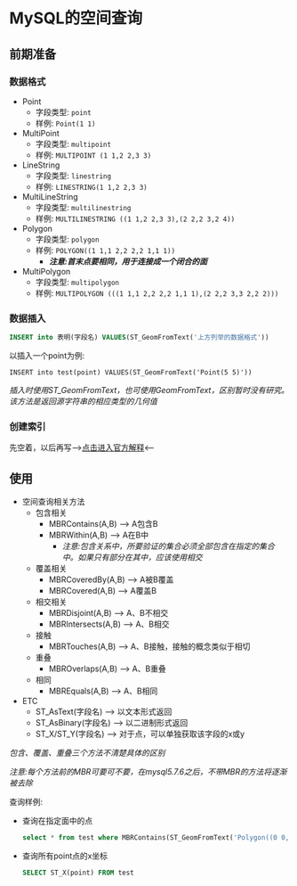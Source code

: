 # MySQL的空间查询
## 前期准备
### 数据格式
- Point
    - 字段类型: `point`
    - 样例: `Point(1 1)`
- MultiPoint
    - 字段类型: `multipoint`
    - 样例: `MULTIPOINT (1 1,2 2,3 3)`
- LineString
    - 字段类型: `linestring`
    - 样例: `LINESTRING(1 1,2 2,3 3)`
- MultiLineString
    - 字段类型: `multilinestring`
    - 样例: `MULTILINESTRING ((1 1,2 2,3 3),(2 2,2 3,2 4))`
- Polygon
    - 字段类型: `polygon`
    - 样例: `POLYGON((1 1,1 2,2 2,2 1,1 1))`
        - ***注意:首末点要相同，用于连接成一个闭合的面***
- MultiPolygon
    - 字段类型: `multipolygon`
    - 样例: `MULTIPOLYGON (((1 1,1 2,2 2,2 1,1 1),(2 2,2 3,3 2,2 2)))`

### 数据插入
```sql
INSERT into 表明(字段名) VALUES(ST_GeomFromText('上方列举的数据格式'))
```
以插入一个point为例:
```
INSERT into test(point) VALUES(ST_GeomFromText('Point(5 5)'))
```

*插入时使用ST_GeomFromText，也可使用GeomFromText，区别暂时没有研究。该方法是返回源字符串的相应类型的几何值*

### 创建索引
先空着，以后再写-->[点击进入官方解释](https://dev.mysql.com/doc/refman/5.7/en/creating-spatial-indexes.html)<--

## 使用
- 空间查询相关方法
    - 包含相关
        - MBRContains(A,B) --> A包含B
        - MBRWithin(A,B) --> A在B中
            - *注意:包含关系中，所要验证的集合必须全部包含在指定的集合中。如果只有部分在其中，应该使用相交*
    - 覆盖相关
        - MBRCoveredBy(A,B) --> A被B覆盖
        - MBRCovered(A,B) --> A覆盖B
    - 相交相关
        - MBRDisjoint(A,B) --> A、B不相交
        - MBRIntersects(A,B) --> A、B相交
    - 接触
        - MBRTouches(A,B) --> A、B接触，接触的概念类似于相切
    - 重叠
        - MBROverlaps(A,B) --> A、B重叠
    - 相同
        - MBREquals(A,B) --> A、B相同
- ETC
    - ST_AsText(字段名) --> 以文本形式返回
    - ST_AsBinary(字段名) --> 以二进制形式返回
    - ST_X/ST_Y(字段名) --> 对于点，可以单独获取该字段的x或y

*包含、覆盖、重叠三个方法不清楚具体的区别*

*注意:每个方法前的MBR可要可不要，在mysql5.7.6之后，不带MBR的方法将逐渐被去除*

查询样例:
- 查询在指定面中的点
    ```sql
    select * from test where MBRContains(ST_GeomFromText('Polygon((0 0,0 5,5 5,5 0,0 0))'),point)
    ```
- 查询所有point点的x坐标
    ```sql
    SELECT ST_X(point) FROM test
    ```